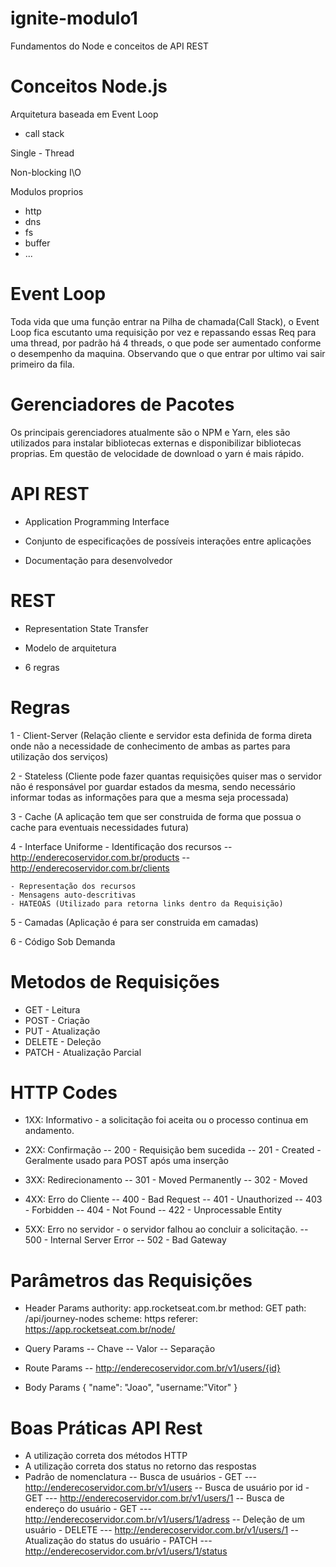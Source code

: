# ignite-modulo1
Fundamentos do Node e conceitos de API REST

# Conceitos Node.js

Arquitetura baseada em Event Loop
- call stack

Single - Thread

Non-blocking I\O

Modulos proprios
- http
- dns
- fs
- buffer
- ...

# Event Loop

Toda vida que uma função entrar na Pilha de chamada(Call Stack), o Event Loop fica escutanto uma requisição por vez e repassando essas Req para uma thread, por padrão há 4 threads, o que pode ser aumentado conforme o desempenho da maquina. Observando que o que entrar por ultimo vai sair primeiro da fila.

# Gerenciadores de Pacotes

Os principais gerenciadores atualmente são o NPM e Yarn, eles são utilizados para instalar bibliotecas externas e disponibilizar bibliotecas proprias. Em questão de velocidade de download o yarn é mais rápido.

# API REST

- Application Programming Interface

- Conjunto de especificações de possíveis interações entre aplicações 

- Documentação para desenvolvedor

# REST

- Representation State Transfer

- Modelo de arquitetura

- 6 regras

# Regras 

1 - Client-Server (Relação cliente e servidor esta definida de forma direta onde não a necessidade de conhecimento de ambas as partes para utilização dos serviços)

2 - Stateless (Cliente pode fazer quantas requisições quiser mas o servidor não é responsável por guardar estados da mesma, sendo necessário informar todas as informações para que a mesma seja processada)

3 - Cache (A aplicação tem que ser construida de forma que possua o cache para eventuais necessidades futura)

4 - Interface Uniforme
    - Identificação dos recursos
        -- http://enderecoservidor.com.br/products
        -- http://enderecoservidor.com.br/clients

    - Representação dos recursos
    - Mensagens auto-descritivas
    - HATEOAS (Utilizado para retorna links dentro da Requisição)

5 - Camadas (Aplicação é para ser construida em camadas)

6 - Código Sob Demanda

# Metodos de Requisições 

- GET - Leitura
- POST - Criação
- PUT - Atualização
- DELETE - Deleção
- PATCH - Atualização Parcial

# HTTP Codes

- 1XX: Informativo - a solicitação foi aceita ou o processo continua em andamento.

- 2XX: Confirmação
    -- 200 - Requisição bem sucedida
    -- 201 - Created - Geralmente usado para POST após uma inserção

- 3XX: Redirecionamento 
    -- 301 - Moved Permanently
    -- 302 - Moved

- 4XX: Erro do Cliente
    -- 400 - Bad Request 
    -- 401 - Unauthorized
    -- 403 - Forbidden
    -- 404 - Not Found
    -- 422 - Unprocessable Entity

- 5XX: Erro no servidor - o servidor falhou ao concluir a solicitação.
    -- 500 - Internal Server Error 
    -- 502 - Bad Gateway

# Parâmetros das Requisições

- Header Params 
    authority: app.rocketseat.com.br
    method: GET
    path: /api/journey-nodes
    scheme: https
    referer: https://app.rocketseat.com.br/node/

- Query Params
    -- Chave
    -- Valor
    -- Separação

- Route Params
    -- http://enderecoservidor.com.br/v1/users/{id}

- Body Params
  {
      "name": "Joao",
      "username:"Vitor"
  }   

# Boas Práticas API Rest

- A utilização correta dos métodos HTTP
- A utilização correta dos status no retorno das respostas
- Padrão de nomenclatura 
    -- Busca de usuários - GET
        --- http://enderecoservidor.com.br/v1/users
    -- Busca de usuário por id - GET
        --- http://enderecoservidor.com.br/v1/users/1
    -- Busca de endereço do usuário - GET
        --- http://enderecoservidor.com.br/v1/users/1/adress
    -- Deleção de um usuário - DELETE
        --- http://enderecoservidor.com.br/v1/users/1
    -- Atualização do status do usuário - PATCH
        --- http://enderecoservidor.com.br/v1/users/1/status



